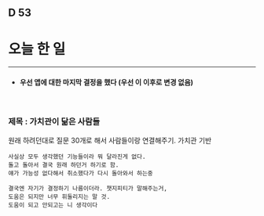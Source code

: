 ## D 53

# 오늘 한 일
___

- #### 우선 앱에 대한 마지막 결정을 했다 (우선 이 이후로 변경 없음)
    
<br>

### 제목 : 가치관이 닮은 사람들
원래 하려던대로 질문 30개로 해서 사람들이랑 연결해주기. 가치관 기반

    사실상 모두 생각했던 기능들이라 뭐 달라진게 없다.
    돌고 돌아서 결국 원래 하던거 하기로 함.
    얘가 가능성 없다해서 취소했다가 다시 돌아와서 하는중

    결국엔 자기가 결정하기 나름이더라. 챗지피티가 말해주는거,
    도움은 되지만 너무 휘둘리지는 말 것.
    도움이 되고 안되고는 니 생각이다





